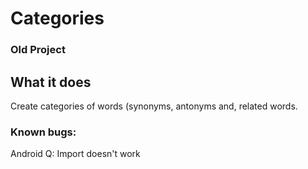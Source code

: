 # Categories

### Old Project

## What it does
Create categories of words (synonyms, antonyms and, related words.

### Known bugs:
Android Q: Import doesn't work
